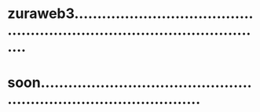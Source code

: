 # zuraweb3................................................................................................
# soon........................................................................................

